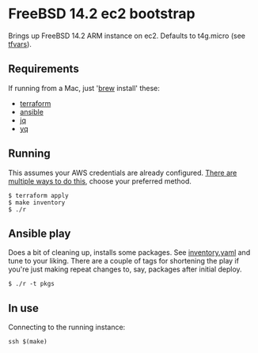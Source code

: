 # FreeBSD 14.2 ec2 bootstrap

Brings up FreeBSD 14.2 ARM instance on ec2. Defaults to t4g.micro (see [tfvars](terraform.tfvars)).

## Requirements

If running from a Mac, just '[brew](https://brew.sh) install' these:

- [terraform](https://developer.hashicorp.com/terraform/cli)
- [ansible](https://docs.ansible.com/ansible/latest/index.html)
- [jq](https://jqlang.github.io/jq/)
- [yq](https://mikefarah.gitbook.io/yq/)

## Running

This assumes your AWS credentials are already configured.
[There are multiple ways to do this](https://registry.terraform.io/providers/hashicorp/aws/latest/docs#authentication-and-configuration), choose your preferred method.

```
$ terraform apply
$ make inventory
$ ./r
```

## Ansible play

Does a bit of cleaning up, installs some packages. See [inventory.yaml](inventory.yaml) and tune to your liking. There are a couple of tags for shortening the play if you're just making repeat changes to, say, packages after initial deploy.

```
$ ./r -t pkgs
```

## In use

Connecting to the running instance:

`ssh $(make)`
